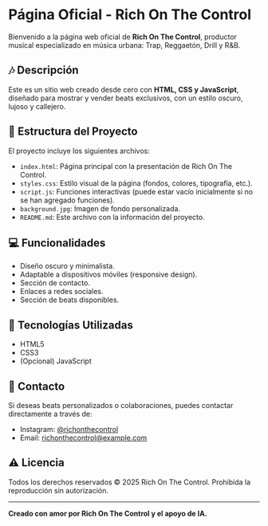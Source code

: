 # Página Oficial - Rich On The Control

Bienvenido a la página web oficial de **Rich On The Control**, productor musical especializado en música urbana: Trap, Reggaetón, Drill y R&B.

## 🎶 Descripción
Este es un sitio web creado desde cero con **HTML, CSS y JavaScript**, diseñado para mostrar y vender beats exclusivos, con un estilo oscuro, lujoso y callejero.

## 📂 Estructura del Proyecto
El proyecto incluye los siguientes archivos:

- `index.html`: Página principal con la presentación de Rich On The Control.
- `styles.css`: Estilo visual de la página (fondos, colores, tipografía, etc.).
- `script.js`: Funciones interactivas (puede estar vacío inicialmente si no se han agregado funciones).
- `background.jpg`: Imagen de fondo personalizada.
- `README.md`: Este archivo con la información del proyecto.

## 💻 Funcionalidades
- Diseño oscuro y minimalista.
- Adaptable a dispositivos móviles (responsive design).
- Sección de contacto.
- Enlaces a redes sociales.
- Sección de beats disponibles.

## 🚀 Tecnologías Utilizadas
- HTML5
- CSS3
- (Opcional) JavaScript

## 📩 Contacto
Si deseas beats personalizados o colaboraciones, puedes contactar directamente a través de:
- Instagram: [@richonthecontrol](https://instagram.com/richonthecontrol)
- Email: richonthecontrol@example.com

## ⚠️ Licencia
Todos los derechos reservados © 2025 Rich On The Control. Prohibida la reproducción sin autorización.

---

**Creado con amor por Rich On The Control y el apoyo de IA.**
